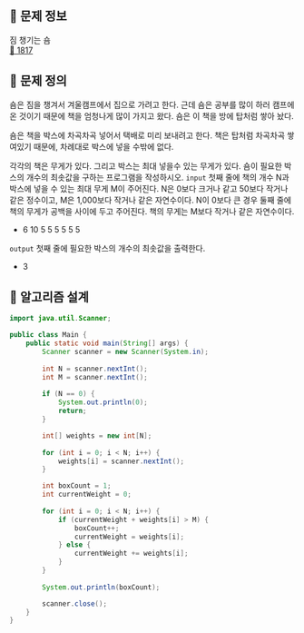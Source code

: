 ## 🌵 문제 정보
짐 챙기는 숌 <br>
[🚗 1817](https://www.acmicpc.net/problem/1817)

## 🌵 문제 정의
숌은 짐을 챙겨서 겨울캠프에서 집으로 가려고 한다. 근데 숌은 공부를 많이 하러 캠프에 온 것이기 때문에 책을 엄청나게 많이 가지고 왔다. 숌은 이 책을 방에 탑처럼 쌓아 놨다.

숌은 책을 박스에 차곡차곡 넣어서 택배로 미리 보내려고 한다. 책은 탑처럼 차곡차곡 쌓여있기 때문에, 차례대로 박스에 넣을 수밖에 없다.

각각의 책은 무게가 있다. 그리고 박스는 최대 넣을수 있는 무게가 있다. 숌이 필요한 박스의 개수의 최솟값을 구하는 프로그램을 작성하시오.
`input` 첫째 줄에 책의 개수 N과 박스에 넣을 수 있는 최대 무게 M이 주어진다. N은 0보다 크거나 같고 50보다 작거나 같은 정수이고, M은 1,000보다 작거나 같은 자연수이다. N이 0보다 큰 경우 둘째 줄에 책의 무게가 공백을 사이에 두고 주어진다. 책의 무게는 M보다 작거나 같은 자연수이다.<br>
- 6 10
  5 5 5 5 5 5

`output` 첫째 줄에 필요한 박스의 개수의 최솟값을 출력한다.<br>
- 3

## 🌵 알고리즘 설계

```java
import java.util.Scanner;

public class Main {
    public static void main(String[] args) {
        Scanner scanner = new Scanner(System.in);
        
        int N = scanner.nextInt();
        int M = scanner.nextInt();
        
        if (N == 0) {
            System.out.println(0);
            return;
        }

        int[] weights = new int[N];
        
        for (int i = 0; i < N; i++) {
            weights[i] = scanner.nextInt();
        }

        int boxCount = 1;
        int currentWeight = 0; 
        
        for (int i = 0; i < N; i++) {
            if (currentWeight + weights[i] > M) {
                boxCount++;
                currentWeight = weights[i];
            } else {
                currentWeight += weights[i];
            }
        }
        
        System.out.println(boxCount);

        scanner.close();
    }
}


```